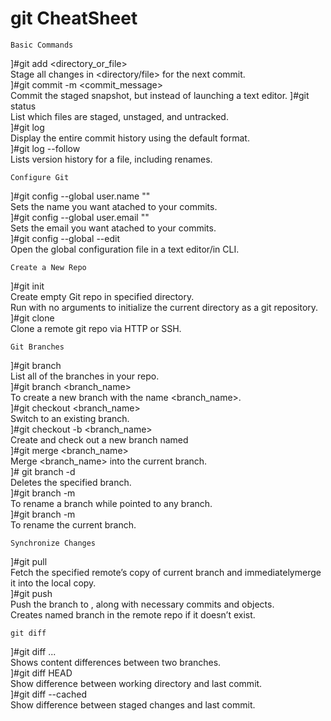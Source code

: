 # git CheatSheet
```
Basic Commands
```
]#git add <directory_or_file>  
	Stage all changes in <directory/file> for the next commit.  
]#git commit -m <commit_message>  
	Commit the staged snapshot, but instead of launching a text editor.
]#git status  
	List which files are staged, unstaged, and untracked.	
]#git log  
	Display the entire commit history using the default format.  
]#git log --follow <file>  
	Lists version history for a file, including renames.

```
Configure Git
```
]#git config --global user.name \"<name>\"  
  Sets the name you want atached to your commits.  
]#git config --global user.email "<email address>"  
	Sets the email you want atached to your commits.  
]#git config --global --edit  
	Open the global configuration file in a text editor/in CLI.  

```
Create a New Repo
```
]#git init <directory>  
	Create empty Git repo in specified directory.   
	Run with no arguments to initialize the current directory as a git repository.
]#git clone <repo>  
	Clone a remote git repo via HTTP or SSH.  

```
Git Branches
```
]#git branch  
	List all of the branches in your repo.  
]#git branch <branch_name>  
	To create a new branch with the name <branch_name>.  
]#git checkout <branch_name>  
	Switch to an existing branch.  
]#git checkout -b <branch_name>  
	Create and check out a new branch named <branch>  
]#git merge <branch_name>  
	Merge <branch_name> into the current branch.  
]# git branch -d <branch-name>  
	Deletes the specified branch.  
]#git branch -m <oldname> <newname>  
	To rename a branch while pointed to any branch.  
]#git branch -m <newname>  
	To rename the current branch.

```
Synchronize Changes
```
]#git pull <remote>  
	Fetch the specified remote’s copy of current branch and immediatelymerge it into the local copy.  
]#git push <remote> <branch>  
	Push the branch to <remote>, along with necessary commits and objects.  
	Creates named branch in the remote repo if it doesn’t exist.

```
git diff
```
]#git diff <first-branch>...<second-branch>  
	Shows content differences between two branches.  
]#git diff HEAD  
	Show difference between working directory and last commit.  
]#git diff --cached  
	Show difference between staged changes and last commit.
